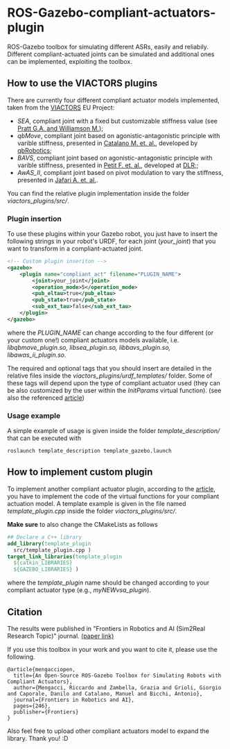 # ROS-Gazebo-compliant-actuators-plugin
ROS-Gazebo toolbox for simulating different ASRs, easily and reliabily.
Different compliant-actuated joints can be simulated and additional ones can be implemented, exploiting the toolbox.

## How to use the VIACTORS plugins
There are currently four different compliant actuator models implemented, taken from the [VIACTORS](https://viactors.org/) EU Project:
- *SEA*, compliant joint with a fixed but customizable stiffness value (see [Pratt G.A. and Williamson M.](http://www.cs.cmu.edu/~cga/legs/jh1c.pdf));
- *qbMove*, compliant joint based on agonistic-antagonistic principle with varible stiffness, presented in [Catalano M. et. al.](https://ieeexplore.ieee.org/stamp/stamp.jsp?arnumber=5980457), developed by [qbRobotics](https://qbrobotics.com/);
- *BAVS*, compliant joint based on agonistic-antagonistic principle with varible stiffness, presented in [Petit F. et. al.](https://ieeexplore.ieee.org/stamp/stamp.jsp?tp=&arnumber=6824187), developed at [DLR](https://www.dlr.de/rm/en/desktopdefault.aspx/tabid-11666/8995_read-16713/);;
- *AwAS_II*, compliant joint based on pivot modulation to vary the stiffness, presented in [Jafari A. et. al.](https://ieeexplore.ieee.org/stamp/stamp.jsp?arnumber=5979994).

You can find the relative plugin implementation inside the folder  *viactors_plugins/src/*.

### Plugin insertion
To use these plugins within your Gazebo robot, you just have to insert the following strings in your robot's URDF, for each joint (*your_joint*) that you want to transform in a compliant-actuated joint.
```xml
<!-- Custom plugin inseriton -->
<gazebo>
    <plugin name="compliant_act" filename="PLUGIN_NAME">
        <joint>your_joint</joint>
        <operation_mode>5</operation_mode>
        <pub_eltau>true</pub_eltau>
        <pub_state>true</pub_state>
        <sub_ext_tau>false</sub_ext_tau>
    </plugin>
</gazebo>
```
where the *PLUGIN_NAME* can change according to the four different (or your custom one!) compliant actuators models available, i.e. *libqbmove_plugin.so, libsea_plugin.so, libbavs_plugin.so, libawas_ii_plugin.so*.

The required and optional tags that you should insert are detailed in the relative files inside the *viactors_plugins/urdf_templates/* folder. 
Some of these tags will depend upon the type of compliant actuator used (they can be also customized by the user within the *InitParams* virtual function). (see also the referenced [article](https://www.frontiersin.org/articles/10.3389/frobt.2021.713083/full?&field=&journalName=Frontiers_in_Robotics_and_AI&id=713083))

### Usage example
A simple example of usage is given inside the folder *template_description/* that can be executed with 
```launch
roslaunch template_description template_gazebo.launch
```

## How to implement custom plugin
To implement another compliant actuator plugin, according to the [article](https://www.frontiersin.org/articles/10.3389/frobt.2021.713083/full?&field=&journalName=Frontiers_in_Robotics_and_AI&id=713083), you have to implement the code of the virtual functions for your compliant actuation model.
A template example is given in the file named *template_plugin.cpp* inside the folder  *viactors_plugins/src/*.

**Make sure** to also change the CMakeLists as follows
```cmake
## Declare a C++ library
add_library(template_plugin 
  src/template_plugin.cpp )
target_link_libraries(template_plugin 
  ${catkin_LIBRARIES}  
  ${GAZEBO_LIBRARIES} )
```
where the *template_plugin* name should be changed according to your compliant actuator type (e.g., *myNEWvsa_plugin*).

## Citation
The results were published in "Frontiers in Robotics and AI (Sim2Real Research Topic)" journal. [(paper link)](https://www.frontiersin.org/articles/10.3389/frobt.2021.713083/full?&field=&journalName=Frontiers_in_Robotics_and_AI&id=713083)

If you use this toolbox in your work and you want to cite it, please use the following.
```
@article{mengacciopen,
  title={An Open-Source ROS-Gazebo Toolbox for Simulating Robots with Compliant Actuators},
  author={Mengacci, Riccardo and Zambella, Grazia and Grioli, Giorgio and Caporale, Danilo and Catalano, Manuel and Bicchi, Antonio},
  journal={Frontiers in Robotics and AI},
  pages={246},
  publisher={Frontiers}
}
```

Also feel free to upload other compliant actuators model to expand the library.
Thank you! :D



